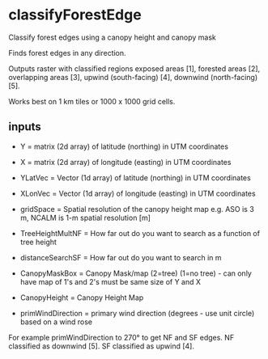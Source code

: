 # classifyForestEdge

Classify forest edges using a canopy height and canopy mask

Finds forest edges in any direction. 

Outputs raster with classified regions exposed areas [1], forested areas [2], overlapping areas [3], upwind (south-facing) [4], downwind (north-facing) [5].

Works best on 1 km tiles or 1000 x 1000 grid cells.

## inputs

* Y = matrix (2d array) of latitude (northing) in UTM coordinates
* X = matrix (2d array) of longitude (easting) in UTM coordinates
* YLatVec = Vector (1d array) of latitude (northing) in UTM coordinates
* XLonVec = Vector (1d array) of longitude (easting) in UTM coordinates

* gridSpace      = Spatial resolution of the canopy height map e.g. ASO is 3 m, NCALM is 1-m spatial resolution [m]
* TreeHeightMultNF = How far out do you want to search as a function of tree height
* distanceSearchSF = How far out do you want to search in m

* CanopyMaskBox  = Canopy Mask/map (2=tree) (1=no tree) - can only have map of 1's and 2's must be same size of Y and X
* CanopyHeight   = Canopy Height Map
* primWindDirection = primary wind direction (degrees - use unit circle) based on a wind rose

For example primWindDirection to 270° to get NF and SF edges. NF classified as downwind [5]. SF classified as upwind [4]. 
